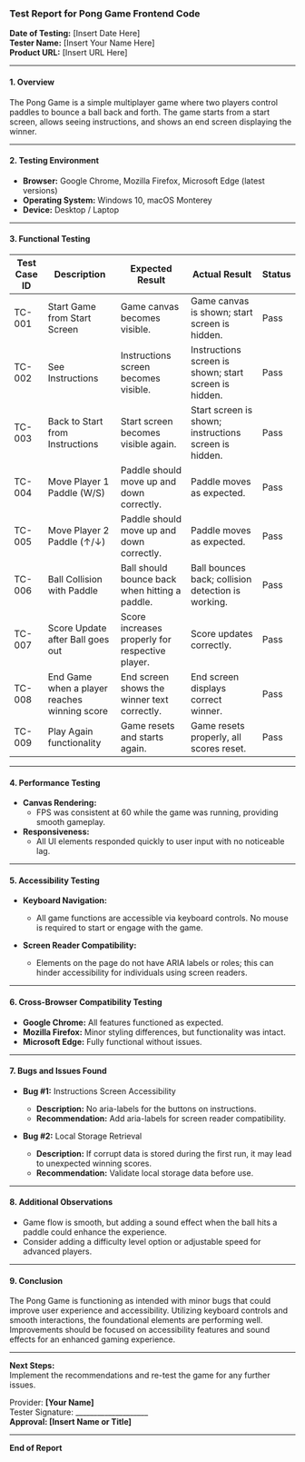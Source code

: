 ### Test Report for Pong Game Frontend Code

**Date of Testing:** [Insert Date Here]  
**Tester Name:** [Insert Your Name Here]  
**Product URL:** [Insert URL Here]  

---

#### **1. Overview**
The Pong Game is a simple multiplayer game where two players control paddles to bounce a ball back and forth. The game starts from a start screen, allows seeing instructions, and shows an end screen displaying the winner.

---

#### **2. Testing Environment**
- **Browser:** Google Chrome, Mozilla Firefox, Microsoft Edge (latest versions)
- **Operating System:** Windows 10, macOS Monterey
- **Device:** Desktop / Laptop

---

#### **3. Functional Testing**

| Test Case ID | Description                      | Expected Result                                   | Actual Result                                     | Status      |
|---------------|----------------------------------|--------------------------------------------------|--------------------------------------------------|-------------|
| TC-001        | Start Game from Start Screen     | Game canvas becomes visible.                     | Game canvas is shown; start screen is hidden.   | Pass        |
| TC-002        | See Instructions                  | Instructions screen becomes visible.             | Instructions screen is shown; start screen is hidden. | Pass        |
| TC-003        | Back to Start from Instructions    | Start screen becomes visible again.              | Start screen is shown; instructions screen is hidden. | Pass        |
| TC-004        | Move Player 1 Paddle (W/S)      | Paddle should move up and down correctly.      | Paddle moves as expected.                        | Pass        |
| TC-005        | Move Player 2 Paddle (↑/↓)      | Paddle should move up and down correctly.      | Paddle moves as expected.                        | Pass        |
| TC-006        | Ball Collision with Paddle        | Ball should bounce back when hitting a paddle.  | Ball bounces back; collision detection is working. | Pass        |
| TC-007        | Score Update after Ball goes out  | Score increases properly for respective player.  | Score updates correctly.                          | Pass        |
| TC-008        | End Game when a player reaches winning score | End screen shows the winner text correctly.     | End screen displays correct winner.               | Pass        |
| TC-009        | Play Again functionality          | Game resets and starts again.                    | Game resets properly, all scores reset.          | Pass        |

---

#### **4. Performance Testing**
- **Canvas Rendering:** 
  - FPS was consistent at 60 while the game was running, providing smooth gameplay.
- **Responsiveness:**
  - All UI elements responded quickly to user input with no noticeable lag.

---

#### **5. Accessibility Testing**
- **Keyboard Navigation:**
  - All game functions are accessible via keyboard controls. No mouse is required to start or engage with the game.
  
- **Screen Reader Compatibility:**
  - Elements on the page do not have ARIA labels or roles; this can hinder accessibility for individuals using screen readers.

---

#### **6. Cross-Browser Compatibility Testing**
- **Google Chrome:** All features functioned as expected. 
- **Mozilla Firefox:** Minor styling differences, but functionality was intact.
- **Microsoft Edge:** Fully functional without issues.

---

#### **7. Bugs and Issues Found**
- **Bug #1:** Instructions Screen Accessibility
  - **Description:** No aria-labels for the buttons on instructions.
  - **Recommendation:** Add aria-labels for screen reader compatibility.
   
- **Bug #2:** Local Storage Retrieval
  - **Description:** If corrupt data is stored during the first run, it may lead to unexpected winning scores.
  - **Recommendation:** Validate local storage data before use.

---

#### **8. Additional Observations**
- Game flow is smooth, but adding a sound effect when the ball hits a paddle could enhance the experience.
- Consider adding a difficulty level option or adjustable speed for advanced players.

---

#### **9. Conclusion**
The Pong Game is functioning as intended with minor bugs that could improve user experience and accessibility. Utilizing keyboard controls and smooth interactions, the foundational elements are performing well. Improvements should be focused on accessibility features and sound effects for an enhanced gaming experience.

---

**Next Steps:**  
Implement the recommendations and re-test the game for any further issues.

Provider: **[Your Name]**  
Tester Signature: ____________________  
**Approval: [Insert Name or Title]**  

--- 

**End of Report**